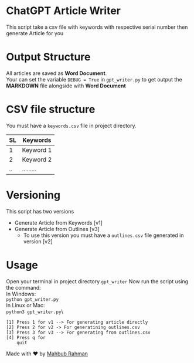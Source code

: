 # ChatGPT Article Writer
This script take a csv file with keywords with respective serial number then generate Article for you
<br>

# Output Structure
All articles are saved as **Word Document**.\
Your can set the variable ```DEBUG = True``` in ```gpt_writer.py``` to get output the **MARKDOWN** file alongside with **Word Document**
# CSV file structure
You must have a ```keywords.csv``` file in project directory.

| SL | Keywords|
| ---|---------|
|1  | Keyword 1|
|2 | Keyword 2 |
|..| ......... |

  
# Versioning 
This script has two versions
- Generate Article from Keywords [v1]
- Generate Article from Outlines [v3]
    * To use this version you must have a ```outlines.csv``` file generated in version [v2]

# Usage
Open your terminal in project directory ```gpt_writer```
Now run the script using the command:\
In Windows:\
```python gpt_writer.py```\
In Linux or Mac:\
```python3 gpt_writer.py```\

```Choose Version:
[1] Press 1 for v1 --> For generating article directly
[2] Press 2 for v2 -> For generatining outlines.csv
[3] Press 3 for v3 --> For generating from outlines.csv
[4] Press q for 
    quit
```

Made with ❤️ by [Mahbub Rahman](https://facebook.com/rmahbub01)